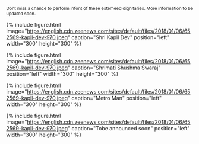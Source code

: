 <!-- ## Guest Appearances -->


<small>Dont miss a chance to perform infont of these estemeed dignitaries. More information to be updated soon.</small>

{% include figure.html image="https://english.cdn.zeenews.com/sites/default/files/2018/01/06/652569-kapil-dev-970.jpeg" caption="Shri Kapil Dev" position="left" width="300" height="300" %}


{% include figure.html image="https://english.cdn.zeenews.com/sites/default/files/2018/01/06/652569-kapil-dev-970.jpeg" caption="Shrimati Shushma Swaraj" position="left" width="300" height="300" %}


{% include figure.html image="https://english.cdn.zeenews.com/sites/default/files/2018/01/06/652569-kapil-dev-970.jpeg" caption="Metro Man" position="left" width="300" height="300" %}


{% include figure.html image="https://english.cdn.zeenews.com/sites/default/files/2018/01/06/652569-kapil-dev-970.jpeg" caption="Tobe announced soon" position="left" width="300" height="300" %}

